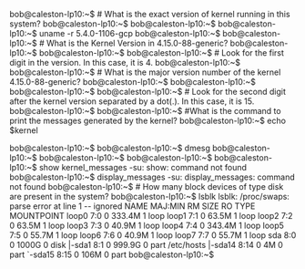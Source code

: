 bob@caleston-lp10:~$ # What is the exact version of kernel running in this system?
bob@caleston-lp10:~$ 
bob@caleston-lp10:~$ 
bob@caleston-lp10:~$ uname -r
5.4.0-1106-gcp
bob@caleston-lp10:~$ 
bob@caleston-lp10:~$ # What is the Kernel Version in 4.15.0-88-generic?
bob@caleston-lp10:~$ 
bob@caleston-lp10:~$ 
bob@caleston-lp10:~$ # Look for the first digit in the version. In this case, it is 4.
bob@caleston-lp10:~$ 
bob@caleston-lp10:~$ # What is the major version number of the kernel 4.15.0-88-generic?
bob@caleston-lp10:~$ 
bob@caleston-lp10:~$ 
bob@caleston-lp10:~$ 
bob@caleston-lp10:~$ # Look for the second digit after the kernel version separated by a dot(.). In this case, it is 15.
bob@caleston-lp10:~$ 
bob@caleston-lp10:~$ #What is the command to print the messages generated by the kernel?
bob@caleston-lp10:~$ echo $kernel

bob@caleston-lp10:~$ 
bob@caleston-lp10:~$ dmesg
bob@caleston-lp10:~$ 
bob@caleston-lp10:~$ 
bob@caleston-lp10:~$ 
bob@caleston-lp10:~$ show kernel_messages
-su: show: command not found
bob@caleston-lp10:~$ display_messages
-su: display_messages: command not found
bob@caleston-lp10:~$ # How many block devices of type disk are present in the system?
bob@caleston-lp10:~$ lsblk
lsblk: /proc/swaps: parse error at line 1 -- ignored
NAME    MAJ:MIN RM   SIZE RO TYPE MOUNTPOINT
loop0     7:0    0 333.4M  1 loop 
loop1     7:1    0  63.5M  1 loop 
loop2     7:2    0  63.5M  1 loop 
loop3     7:3    0  40.9M  1 loop 
loop4     7:4    0 343.4M  1 loop 
loop5     7:5    0  55.7M  1 loop 
loop6     7:6    0  40.9M  1 loop 
loop7     7:7    0  55.7M  1 loop 
sda       8:0    0  1000G  0 disk 
|-sda1    8:1    0 999.9G  0 part /etc/hosts
|-sda14   8:14   0     4M  0 part 
`-sda15   8:15   0   106M  0 part 
bob@caleston-lp10:~$ 
